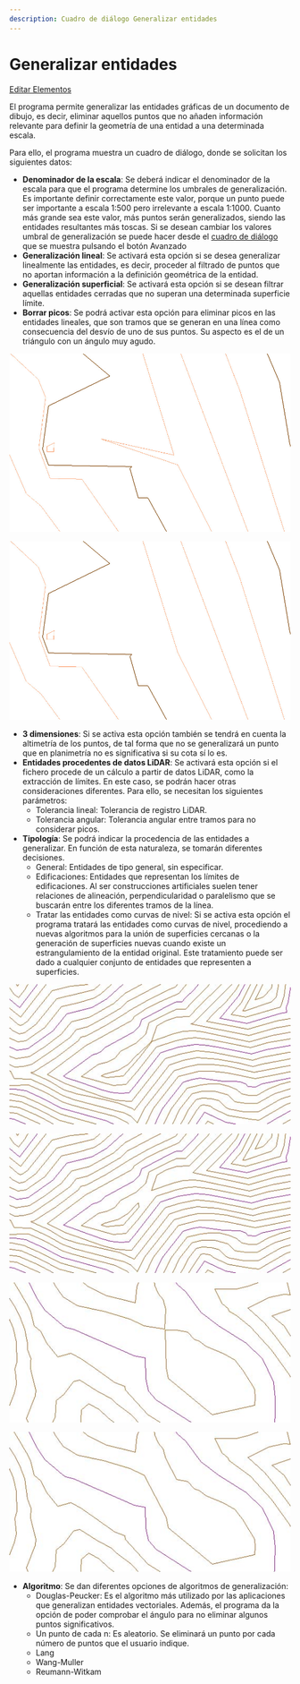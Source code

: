 ```yaml
---
description: Cuadro de diálogo Generalizar entidades
---
```


# Generalizar entidades

[Editar Elementos](../../fichas-de-herramientas/untitled-248/untitled-230.md)

El programa permite generalizar las entidades gráficas de un documento de dibujo, es decir, eliminar aquellos puntos que no añaden información relevante para definir la geometría de una entidad a una determinada escala.

Para ello, el programa muestra un cuadro de diálogo, donde se solicitan los siguientes datos:

* **Denominador de la escala**: Se deberá indicar el denominador de la escala para que el programa determine los umbrales de generalización. Es importante definir correctamente este valor, porque un punto puede ser importante a escala 1:500 pero irrelevante a escala 1:1000. Cuanto más grande sea este valor, más puntos serán generalizados, siendo las entidades resultantes más toscas. Si se desean cambiar los valores umbral de generalización se puede hacer desde el [cuadro de diálogo ](../../herramientas-mdt/untitled-93/untitled-92.md)que se muestra pulsando el botón Avanzado
* **Generalización lineal**: Se activará esta opción si se desea generalizar linealmente las entidades, es decir, proceder al filtrado de puntos que no aportan información a la definición geométrica de la entidad.
* **Generalización superficial**: Se activará esta opción si se desean filtrar aquellas entidades cerradas que no superan una determinada superficie límite.
* **Borrar picos**: Se podrá activar esta opción para eliminar picos en las entidades lineales, que son tramos que se generan en una línea como consecuencia del desvío de uno de sus puntos. Su aspecto es el de un triángulo con un ángulo muy agudo.

![Curvas de nivel antes de generalizar](../../../.gitbook/assets/ejemplo-generalizacion-curvas-5.jpg)

![Generalizaci&#xF3;n despu&#xE9;s](../../../.gitbook/assets/ejemplo-generalizacion-curvas-6.jpg)

* **3 dimensiones**: Si se activa esta opción también se tendrá en cuenta la altimetría de los puntos, de tal forma que no se generalizará un punto que en planimetría no es significativa si su cota sí lo es.
* **Entidades procedentes de datos LiDAR**: Se activará esta opción si el fichero procede de un cálculo a partir de datos LiDAR, como la extracción de límites. En este caso, se podrán hacer otras consideraciones diferentes. Para ello, se necesitan los siguientes parámetros:
  * Tolerancia lineal: Tolerancia de registro LiDAR.
  * Tolerancia angular: Tolerancia angular entre tramos para no considerar picos.
* **Tipología**: Se podrá indicar la procedencia de las entidades a generalizar. En función de esta naturaleza, se tomarán diferentes decisiones.
  * General: Entidades de tipo general, sin especificar.
  * Edificaciones: Entidades que representan los límites de edificaciones. Al ser construcciones artificiales suelen tener relaciones de alineación, perpendicularidad o paralelismo que se buscarán entre los diferentes tramos de la línea.
  * Tratar las entidades como curvas de nivel: Si se activa esta opción el programa tratará las entidades como curvas de nivel, procediendo a nuevas algoritmos para la unión de superficies cercanas o la generación de superficies nuevas cuando existe un estrangulamiento de la entidad original. Este tratamiento puede ser dado a cualquier conjunto de entidades que representen a superficies.

![Curvas de nivel antes de generalizar ](../../../.gitbook/assets/ejemplo-generalizacion-curvas-1.jpg)

![Curva de nivel subdividida despu&#xE9;s de generalizar](../../../.gitbook/assets/ejemplo-generalizacion-curvas-2.jpg)

![Curvas de nivel antes de generalizar](../../../.gitbook/assets/ejemplo-generalizacion-curvas-3.jpg)

![Curvas de nivel unidas despu&#xE9;s de generalizar](../../../.gitbook/assets/ejemplo-generalizacion-curvas-4.jpg)

* **Algoritmo**: Se dan diferentes opciones de algoritmos de generalización:
  * Douglas-Peucker: Es el algoritmo más utilizado por las aplicaciones que generalizan entidades vectoriales. Además, el programa da la opción de poder comprobar el ángulo para no eliminar algunos puntos significativos.
  * Un punto de cada n: Es aleatorio. Se eliminará un punto por cada número de puntos que el usuario indique.
  * Lang
  * Wang-Muller
  * Reumann-Witkam

